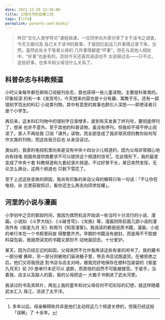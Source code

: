 ```yaml
---
date: 2021-12-29 23:36:00
title: 父母与书的旧事二则
tags: [life]
permalink: parents-and-books/
---
```


> 昨日“文化人类学导论”课程结课，一位同学向大家分享了关于读书之调查，今天又被问及
> 自己关于读书的故事，于是回忆起这几件事情记录下来。当然，虽然此处关于笔者父母的
> 几件事情都是“坏事”，但在与其他人相处中，“好事”也是有的，否则今天还喜欢阅读也不
> 太说得过去——只不过，这些好事，也多半和父母没什么关系了。

<!-- more -->

## 科普杂志与科教频道

小时父亲每年都在邮局订阅报刊杂志，我也获得一些儿童读物，主要是科普类的。印象较深
的有一本《发现号》，今天想来内容也是十分有趣、寓教于乐。还有一部错别字百出的科幻
小说类刊物，其中有意思的故事也颇引人深思——即使读者只是个小学生。

再后来，这本科幻刊物中的错别字日渐增多，直到有天发表了终刊号，要彻底停刊了，想来
也并不意外。至于其他的科普读物，虽没有停刊，但我却不得不停止阅读了。家人不再给我
订阅「课外」读物，而全部变成了我非常厌烦的教你如何写作文类的刊物，而这些我日后也
从来没读过。

类似的，我家的电视机里向来是没有中央十四台少儿频道的，因为父母非常细心地向有线电
视服务提供商要求不可以提供这个频道的信号[^*]。在此情形下，我的最爱变成了中央十套
科教频道和九套纪录片频道。不过好景不长，某日突然发现，无论怎么换台，这两个频道也
只剩下雪花了。

至于上述这些变故的原因，我尚有印象的来自父母的解释只有一句话：「不让你在电视、杂
志里获取知识，看你还怎么再去向同学炫耀」。

## 河里的小说与漫画

小学初中之交的那段时间，我因为偶然机会开始读一些当时十分流行的小说、漫画。小说如
《斗罗大陆》、《斗破苍穹》、《龙族》等，漫画则除前面几部小说的漫改外有《偷星九月
天》和周刊《知音漫客》。我阅读的都是纸质书籍，漫画、小说的单行本在一个书柜里码放
得整整齐齐。早期的书籍没有塑封，而是用不干胶塑料袋包装，我就把读完的书籍又原封不
动地装回去，十分爱护。

某天，因为已经忘记的起因，父母突然不允许我再读这些有害的闲书了。我的藏书一部分被
撕碎，另一部分则被他们装进箱子里，带去书店试图退货。在被拒绝之后，他们又将我扭送
到书店与店主对峙。被我完好地保存在塑料包装袋的《偷星九月天》前 20 册单行本还可以
退款，而其他的自然不可能被接受。于是乎，当着我、店主以及路人的面，我的父母把这一
大箱子书倒进了武水河里。

我读过的书及其碎片，再加上我的童年和对父母任何不切实际的幻想，就这样随着武水汇入
珠江，流进了太平洋。

[^*]:
    多年以后，母亲解释称并非是他们主动将这几个频道关停的，但我已经这般「误解」了
    十余年。
